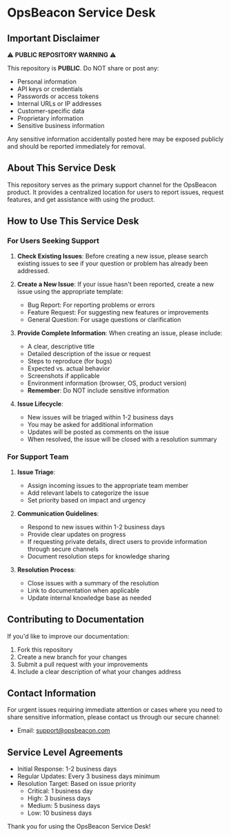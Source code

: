 # OpsBeacon Service Desk

## Important Disclaimer

⚠️ **PUBLIC REPOSITORY WARNING** ⚠️

This repository is **PUBLIC**. Do NOT share or post any:
- Personal information
- API keys or credentials
- Passwords or access tokens
- Internal URLs or IP addresses
- Customer-specific data
- Proprietary information
- Sensitive business information

Any sensitive information accidentally posted here may be exposed publicly and should be reported immediately for removal.

## About This Service Desk

This repository serves as the primary support channel for the OpsBeacon product. It provides a centralized location for users to report issues, request features, and get assistance with using the product.

## How to Use This Service Desk

### For Users Seeking Support

1. **Check Existing Issues**: Before creating a new issue, please search existing issues to see if your question or problem has already been addressed.

2. **Create a New Issue**: If your issue hasn't been reported, create a new issue using the appropriate template:
   - Bug Report: For reporting problems or errors
   - Feature Request: For suggesting new features or improvements
   - General Question: For usage questions or clarification

3. **Provide Complete Information**: When creating an issue, please include:
   - A clear, descriptive title
   - Detailed description of the issue or request
   - Steps to reproduce (for bugs)
   - Expected vs. actual behavior
   - Screenshots if applicable
   - Environment information (browser, OS, product version)
   - **Remember**: Do NOT include sensitive information

4. **Issue Lifecycle**:
   - New issues will be triaged within 1-2 business days
   - You may be asked for additional information
   - Updates will be posted as comments on the issue
   - When resolved, the issue will be closed with a resolution summary

### For Support Team

1. **Issue Triage**:
   - Assign incoming issues to the appropriate team member
   - Add relevant labels to categorize the issue
   - Set priority based on impact and urgency

2. **Communication Guidelines**:
   - Respond to new issues within 1-2 business days
   - Provide clear updates on progress
   - If requesting private details, direct users to provide information through secure channels
   - Document resolution steps for knowledge sharing

3. **Resolution Process**:
   - Close issues with a summary of the resolution
   - Link to documentation when applicable
   - Update internal knowledge base as needed

## Contributing to Documentation

If you'd like to improve our documentation:

1. Fork this repository
2. Create a new branch for your changes
3. Submit a pull request with your improvements
4. Include a clear description of what your changes address

## Contact Information

For urgent issues requiring immediate attention or cases where you need to share sensitive information, please contact us through our secure channel:

- Email: support@opsbeacon.com

## Service Level Agreements

- Initial Response: 1-2 business days
- Regular Updates: Every 3 business days minimum
- Resolution Target: Based on issue priority
  - Critical: 1 business day
  - High: 3 business days
  - Medium: 5 business days
  - Low: 10 business days

Thank you for using the OpsBeacon Service Desk!
